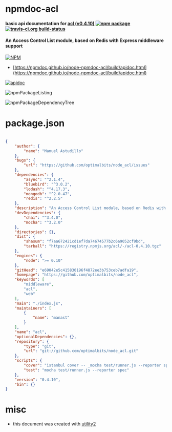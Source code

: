 # npmdoc-acl

#### basic api documentation for  [acl (v0.4.10)](https://github.com/optimalbits/node_acl)  [![npm package](https://img.shields.io/npm/v/npmdoc-acl.svg?style=flat-square)](https://www.npmjs.org/package/npmdoc-acl) [![travis-ci.org build-status](https://api.travis-ci.org/npmdoc/node-npmdoc-acl.svg)](https://travis-ci.org/npmdoc/node-npmdoc-acl)

#### An Access Control List module, based on Redis with Express middleware support

[![NPM](https://nodei.co/npm/acl.png?downloads=true&downloadRank=true&stars=true)](https://www.npmjs.com/package/acl)

- [https://npmdoc.github.io/node-npmdoc-acl/build/apidoc.html](https://npmdoc.github.io/node-npmdoc-acl/build/apidoc.html)

[![apidoc](https://npmdoc.github.io/node-npmdoc-acl/build/screenCapture.buildCi.browser.%252Ftmp%252Fbuild%252Fapidoc.html.png)](https://npmdoc.github.io/node-npmdoc-acl/build/apidoc.html)

![npmPackageListing](https://npmdoc.github.io/node-npmdoc-acl/build/screenCapture.npmPackageListing.svg)

![npmPackageDependencyTree](https://npmdoc.github.io/node-npmdoc-acl/build/screenCapture.npmPackageDependencyTree.svg)



# package.json

```json

{
    "author": {
        "name": "Manuel Astudillo"
    },
    "bugs": {
        "url": "https://github.com/optimalbits/node_acl/issues"
    },
    "dependencies": {
        "async": "^2.1.4",
        "bluebird": "^3.0.2",
        "lodash": "^4.17.3",
        "mongodb": "^2.0.47",
        "redis": "^2.2.5"
    },
    "description": "An Access Control List module, based on Redis with Express middleware support",
    "devDependencies": {
        "chai": "^3.4.0",
        "mocha": "^3.2.0"
    },
    "directories": {},
    "dist": {
        "shasum": "f7aa672421cd1ef7da74674577b2c6a9052cf9bd",
        "tarball": "https://registry.npmjs.org/acl/-/acl-0.4.10.tgz"
    },
    "engines": {
        "node": ">= 0.10"
    },
    "gitHead": "e69042e5c415830196f4872ee3b753ceb7adfa19",
    "homepage": "https://github.com/optimalbits/node_acl",
    "keywords": [
        "middleware",
        "acl",
        "web"
    ],
    "main": "./index.js",
    "maintainers": [
        {
            "name": "manast"
        }
    ],
    "name": "acl",
    "optionalDependencies": {},
    "repository": {
        "type": "git",
        "url": "git://github.com/optimalbits/node_acl.git"
    },
    "scripts": {
        "cover": "istanbul cover -- _mocha test/runner.js --reporter spec",
        "test": "mocha test/runner.js --reporter spec"
    },
    "version": "0.4.10",
    "bin": {}
}
```



# misc
- this document was created with [utility2](https://github.com/kaizhu256/node-utility2)
